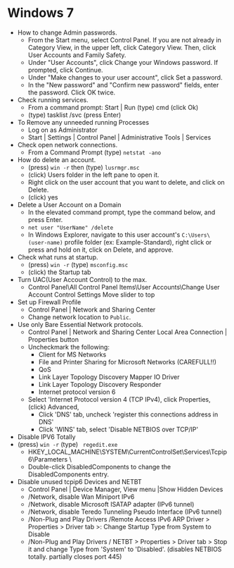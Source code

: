 # Windows 7
* How to change Admin passwords.
  * From the Start menu, select Control Panel. If you are not already in Category View, in the upper left, click Category   View. Then, click User Accounts and Family Safety.
  * Under "User Accounts", click Change your Windows password. If prompted, click Continue.
  * Under "Make changes to your user account", click Set a password.
  * In the "New password" and "Confirm new password" fields, enter the password. Click OK twice.
* Check running services.
  * From a command prompt: Start | Run (type) cmd (click Ok)
  * (type) tasklist /svc (press Enter) 
* To Remove any unneeded running Processes
  * Log on as Administrator
  * Start | Settings | Control Panel | Administrative Tools | Services
* Check open network connections.
  * From a Command Prompt (type) `netstat -ano`
* How do delete an account.
  * (press) `win -r` then (type) `lusrmgr.msc`
  * (click) Users folder in the left pane to open it.
  * Right click on the user account that you want to delete, and click on Delete.
  * (click) yes
* Delete a User Account on a Domain
  * In the elevated command prompt, type the command below, and press Enter. 
  * `net user "UserName" /delete`
  * In Windows Explorer, navigate to this user account's `C:\Users\(user-name)` profile folder (ex: Example-Standard), right click or press and hold on it, click on Delete, and approve. 
* Check what runs at startup.
  * (press) `win -r` (type) `msconfig.msc`
  * (click) the Startup tab
* Turn UAC(User Account Control) to the max.
  * Control Panel\All Control Panel Items\User Accounts\Change User Account Control Settings Move slider to top
* Set up Firewall Profile
  * Control Panel | Network and Sharing Center
  * Change network location to `Public`.
* Use only Bare Essential Network protocols.
  * Control Panel | Network and Sharing Center Local Area Connection | Properties button 
  * Uncheckmark the following:
    * Client for MS Networks
    * File and Printer Sharing for Microsoft Networks (CAREFULL!!)
    * QoS
    * Link Layer Topology Discovery Mapper IO Driver
    * Link Layer Topology Discovery Responder
    * Internet protocol version 6
  * Select 'Internet Protocol version 4 (TCP IPv4), click Properties, (click) Advanced,
    * Click 'DNS' tab, uncheck 'register this connections address in DNS'
    * Click 'WINS' tab, select 'Disable NETBIOS over TCP/IP'
* Disable IPV6 Totally
 * (press) `win -r` (type) ` regedit.exe`
    * HKEY_LOCAL_MACHINE\SYSTEM\CurrentControlSet\Services\Tcpip6\Parameters \ 
    * Double-click DisabledComponents to change the DisabledComponents entry.
* Disable unused tcpip6 Devices and NETBT
  * Control Panel | Device Manager, View menu |Show Hidden Devices
  * /Network, disable Wan Miniport IPv6
  * /Network, disable Microsoft ISATAP adapter (IPv6 tunnel)
  * /Network, disable Teredo Tunneling Pseudo Interface (IPv6 tunnel)
  * /Non-Plug and Play Drivers /Remote Access IPv6 ARP Driver > Properties > Driver tab >: Change Startup Type from System to Disable
  *  /Non-Plug and Play Drivers / NETBT > Properties > Driver tab > Stop it and change Type from 'System' to 'Disabled'. (disables NETBIOS totally. partially closes port 445)
